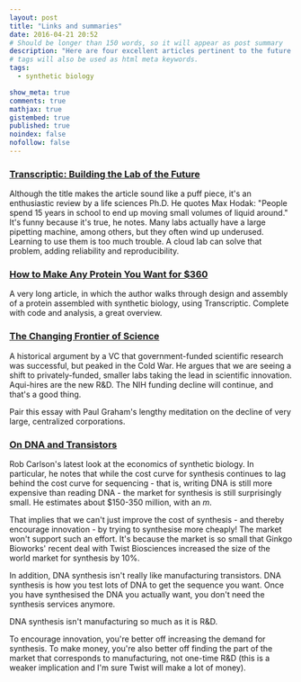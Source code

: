 ```yaml
---
layout: post
title: "Links and summaries"
date: 2016-04-21 20:52
# Should be longer than 150 words, so it will appear as post summary
description: "Here are four excellent articles pertinent to the future of synthetic biology: Transcriptic, protein design and manufacturing, the future of science, and an update to the Carlson Curve."
# tags will also be used as html meta keywords.
tags:
  - synthetic biology

show_meta: true
comments: true
mathjax: true
gistembed: true
published: true
noindex: false
nofollow: false
---
```



###  [Transcriptic: Building the Lab of the Future](http://synbiobeta.com/transcriptic-building-the-lab-of-the-future/)

Although the title makes the article sound like a puff piece, it's an enthusiastic review by a life sciences Ph.D.
He quotes Max Hodak: "People spend 15 years in school to end up moving small volumes of liquid around."
It's funny because it's true, he notes. Many labs actually have a large pipetting machine, among others, but they
often wind up underused. Learning to use them is too much trouble.
A cloud lab can solve that problem, adding reliability and reproducibility.

###  [How to Make Any Protein You Want for $360](http://blog.booleanbiotech.com/genetic_engineering_pipeline_python.html)

A very long article, in which the author walks through design and assembly of a protein assembled with synthetic biology,
using Transcriptic. Complete with code and analysis, a great overview.

###   [The Changing Frontier of Science](https://medium.com/@lux_capital/the-changing-frontier-of-science-6ad4ce229935#.h4n4fusvr)

A historical argument by a VC that government-funded scientific research was successful, but peaked in the Cold War.
He argues that we are seeing a shift to privately-funded, smaller labs taking the lead in scientific innovation.
Aqui-hires are the new R&D. The NIH funding decline will continue, and that's a good thing.

Pair this essay with Paul Graham's lengthy meditation on the decline of very large, centralized corporations.

###  [On DNA and Transistors](http://www.synthesis.cc/2016/03/on-dna-and-transistors.html)

Rob Carlson's latest look at the economics of synthetic biology. In particular, he notes that while the cost curve
for synthesis continues to lag behind the cost curve for sequencing - that is, writing DNA is still more expensive than
reading DNA - the market for synthesis is still surprisingly small. He estimates about $150-350 million, with an *m*.

That implies that we can't just improve the cost of synthesis - and thereby encourage innovation - by trying to synthesise more cheaply!
The market won't support such an effort. It's because the market is so small that Ginkgo Bioworks' recent deal with Twist Biosciences
increased the size of the world market for synthesis by 10%.

In addition, DNA synthesis isn't really like manufacturing transistors. DNA synthesis is how you test lots of DNA to get the
sequence you want. Once you have synthesised the DNA you actually want, you don't need the synthesis services anymore.

DNA synthesis isn't manufacturing so much as it is R&D.

To encourage innovation, you're better off increasing the demand for synthesis. To make money, you're also better off finding
the part of the market that corresponds to manufacturing, not one-time R&D (this is a weaker implication and I'm sure
Twist will make a lot of money).
